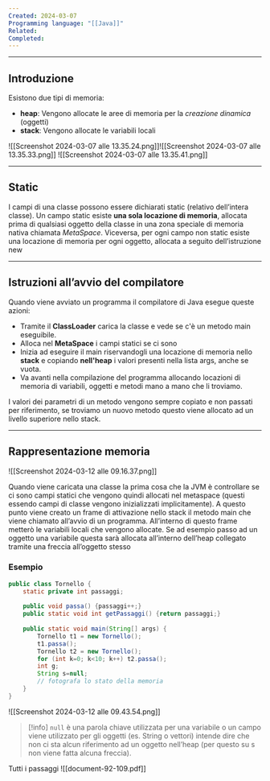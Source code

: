 ```yaml
---
Created: 2024-03-07
Programming language: "[[Java]]"
Related: 
Completed:
---
```

---
## Introduzione
Esistono due tipi di memoria:
- **heap**: Vengono allocate le aree di memoria per la _creazione dinamica_ (oggetti)
- **stack**: Vengono allocate le variabili locali

![[Screenshot 2024-03-07 alle 13.35.24.png]]![[Screenshot 2024-03-07 alle 13.35.33.png]] ![[Screenshot 2024-03-07 alle 13.35.41.png]]

---
## Static
I campi di una classe possono essere dichiarati static (relativo dell’intera classe).
Un campo static esiste **una sola locazione di memoria**, allocata prima di qualsiasi oggetto della classe in una zona speciale di memoria nativa chiamata *MetaSpace*. Viceversa, per ogni campo non static esiste una locazione di memoria per ogni oggetto, allocata a seguito dell’istruzione new

---
## Istruzioni all’avvio del compilatore
Quando viene avviato un programma il compilatore di Java esegue queste azioni:
- Tramite il **ClassLoader** carica la classe e vede se c'è un metodo main eseguibile.
- Alloca nel **MetaSpace** i campi statici se ci sono
- Inizia ad eseguire il main riservandogli una locazione di memoria nello **stack** e copiando **nell'heap** i valori presenti nella lista args, anche se vuota.
- Va avanti nella compilazione del programma allocando locazioni di memoria di variabili, oggetti e metodi mano a mano che li troviamo.

I valori dei parametri di un metodo vengono sempre copiato e non passati per riferimento, se troviamo un nuovo metodo questo viene allocato ad un livello superiore nello stack.

---
## Rappresentazione memoria

![[Screenshot 2024-03-12 alle 09.16.37.png]]

Quando viene caricata una classe la prima cosa che la JVM è controllare se ci sono campi statici che vengono quindi allocati nel metaspace (questi essendo campi di classe vengono inizializzati implicitamente).
A questo punto viene creato un frame di attivazione nello stack il metodo main che viene chiamato all’avvio di un programma. All’interno di questo frame metterò le variabili locali che vengono allocate. Se ad esempio passo ad un oggetto una variabile questa sarà allocata all’interno dell’heap collegato tramite una freccia all’oggetto stesso

### Esempio

```java
public class Tornello {
	static private int passaggi;
	
	public void passa() {passaggi++;}
	public static void int getPassaggi() {return passaggi;}
	
	public static void main(String[] args) {
		Tornello t1 = new Tornello();
		t1.passa();
		Tornello t2 = new Tornello();
		for (int k=0; k<10; k++) t2.passa();
		int g;
		String s=null;
		// fotografa lo stato della memoria
	}
}
```

![[Screenshot 2024-03-12 alle 09.43.54.png]]

>[!info]
>`null` è una parola chiave utilizzata per una variabile o un campo viene utilizzato per gli oggetti (es. String o vettori) intende dire che non ci sta alcun riferimento ad un oggetto nell’heap (per questo su s non viene fatta alcuna freccia).


Tutti i passaggi
![[document-92-109.pdf]]


